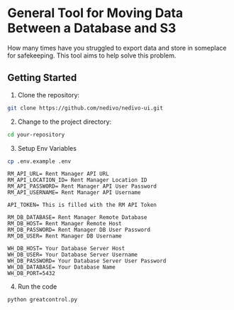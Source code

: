 # General Tool for Moving Data Between a Database and S3

How many times have you struggled to export data and store in someplace for safekeeping. This tool aims to help solve this problem.

## Getting Started
1. Clone the repository:

```bash
git clone https://github.com/nedivo/nedivo-ui.git
```

2. Change to the project directory:

```bash
cd your-repository
```

3. Setup Env Variables

```bash
cp .env.example .env
```

```
RM_API_URL= Rent Manager API URL 
RM_API_LOCATION_ID= Rent Manager Location ID
RM_API_PASSWORD= Rent Manager API User Password
RM_API_USERNAME= Rent Manager API Username

API_TOKEN= This is filled with the RM API Token

RM_DB_DATABASE= Rent Manager Remote Database
RM_DB_HOST= Rent Manager Remote Host
RM_DB_PASSWORD= Rent Manager DB User Password
RM_DB_USER= Rent Manager DB Username 

WH_DB_HOST= Your Database Server Host
WH_DB_USER= Your Database Server Username
WH_DB_PASSWORD= Your Database Server User Password
WH_DB_DATABASE= Your Database Name
WH_DB_PORT=5432
```

4. Run the code

```bash
python greatcontrol.py
```